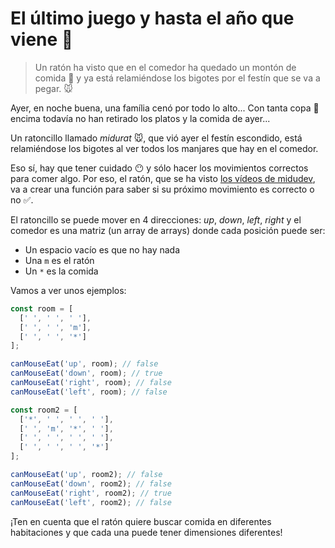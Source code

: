 # El último juego y hasta el año que viene 👋

> Un ratón ha visto que en el comedor ha quedado un montón de comida 🥮 y ya está relamiéndose los bigotes por el festín que se va a pegar. 🐭

Ayer, en noche buena, una família cenó por todo lo alto... Con tanta copa 🍾 encima todavía no han retirado los platos y la comida de ayer...

Un ratoncillo llamado _midurat_ 🐭, que vió ayer el festín escondido, está relamiéndose los bigotes al ver todos los manjares que hay en el comedor.

Eso sí, hay que tener cuidado 😶 y sólo hacer los movimientos correctos para comer algo. Por eso, el ratón, que se ha visto [los vídeos de midudev](https://midu.tube), va a crear una función para saber si su próximo movimiento es correcto o no ✅.

El ratoncillo se puede mover en 4 direcciones: _up_, _down_, _left_, _right_ y el comedor es una matriz (un array de arrays) donde cada posición puede ser:

- Un espacio vacío es que no hay nada
- Una `m` es el ratón
- Un `*` es la comida

Vamos a ver unos ejemplos:

```javascript
const room = [
  [' ', ' ', ' '],
  [' ', ' ', 'm'],
  [' ', ' ', '*']
];

canMouseEat('up', room); // false
canMouseEat('down', room); // true
canMouseEat('right', room); // false
canMouseEat('left', room); // false

const room2 = [
  ['*', ' ', ' ', ' '],
  [' ', 'm', '*', ' '],
  [' ', ' ', ' ', ' '],
  [' ', ' ', ' ', '*']
];

canMouseEat('up', room2); // false
canMouseEat('down', room2); // false
canMouseEat('right', room2); // true
canMouseEat('left', room2); // false
```

¡Ten en cuenta que el ratón quiere buscar comida en diferentes habitaciones y que cada una puede tener dimensiones diferentes!
